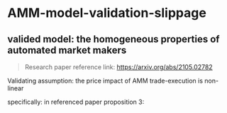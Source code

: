 # AMM-model-validation-slippage

## valided model: the homogeneous properties of automated market makers

> Research paper reference link: https://arxiv.org/abs/2105.02782


Validating assumption: the price impact of AMM trade-execution is non-linear

specifically: in referenced paper proposition 3:



